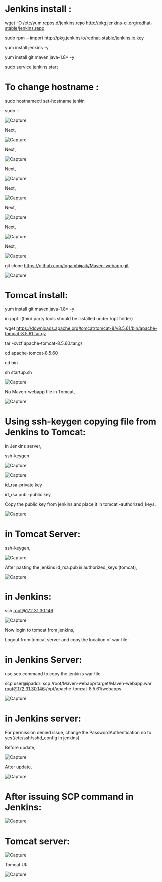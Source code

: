 Jenkins install  :
===============

wget -O /etc/yum.repos.d/jenkins.repo http://pkg.jenkins-ci.org/redhat-stable/jenkins.repo

sudo rpm --import http://pkg.jenkins.io/redhat-stable/jenkins.io.key

yum install jenkins -y

yum install git maven java-1.8* -y

sudo service jenkins start


To change hostname :
==================
sudo hostnamectl set-hostname jenkin

sudo -i

![Capture](https://user-images.githubusercontent.com/54719289/103563586-05654e00-4ee3-11eb-8df5-8d0a4d8919e9.JPG)

Next,

![Capture](https://user-images.githubusercontent.com/54719289/103564654-ea93d900-4ee4-11eb-8e66-1ef4889b7644.JPG)

Next,

![Capture](https://user-images.githubusercontent.com/54719289/103564734-0eefb580-4ee5-11eb-8efe-e53d09e7c7ea.JPG)

Next,

![Capture](https://user-images.githubusercontent.com/54719289/103564841-3f375400-4ee5-11eb-9e4d-abf82d242ed6.JPG)

Next,

![Capture](https://user-images.githubusercontent.com/54719289/103564910-5d9d4f80-4ee5-11eb-9047-830d3c40876d.JPG)

Next,

![Capture](https://user-images.githubusercontent.com/54719289/103565003-84f41c80-4ee5-11eb-9fea-46b6083762ca.JPG)

Next,

![Capture](https://user-images.githubusercontent.com/54719289/103565063-a8b76280-4ee5-11eb-9fb2-5f1dee76dcb7.JPG)

Next,

![Capture](https://user-images.githubusercontent.com/54719289/103565155-d3092000-4ee5-11eb-9e10-3033f0f6afc1.JPG)

git clone https://github.com/logambigaik/Maven-webapp.git

![Capture](https://user-images.githubusercontent.com/54719289/103566407-fb921980-4ee7-11eb-8654-f963d0de46b5.JPG)


Tomcat install:
=============

yum install git maven java-1.8* -y  

in /opt -(third party tools should be installed under /opt folder)

wget https://downloads.apache.org/tomcat/tomcat-8/v8.5.61/bin/apache-tomcat-8.5.61.tar.gz

tar -xvzf apache-tomcat-8.5.60.tar.gz

cd apache-tomcat-8.5.60

cd bin

sh startup.sh

![Capture](https://user-images.githubusercontent.com/54719289/103564486-9983e500-4ee4-11eb-8cdd-1ede87e558cf.JPG)


No Maven-webapp file in Tomcat,


![Capture](https://user-images.githubusercontent.com/54719289/103566601-41e77880-4ee8-11eb-8a55-96bf1a8dc5c2.JPG)


Using ssh-keygen copying file from Jenkins to Tomcat:
====================================================

in Jenkins server,

ssh-keygen

![Capture](https://user-images.githubusercontent.com/54719289/103566823-b6bab280-4ee8-11eb-920e-96b8f0e21d15.JPG)

![Capture](https://user-images.githubusercontent.com/54719289/103566990-fbdee480-4ee8-11eb-9cee-890a9e529474.JPG)

id_rsa-private key

id_rsa.pub -public key

Copy the public key from jenkins and place it in tomcat -authorized_keys.

![Capture](https://user-images.githubusercontent.com/54719289/103567191-58da9a80-4ee9-11eb-8ad0-d70ae289c6c0.JPG)


in Tomcat Server:
================

ssh-keygen,

![Capture](https://user-images.githubusercontent.com/54719289/103567689-44e36880-4eea-11eb-9eb2-b7ccdc3fa2b3.JPG)


After pasting the jenkins id_rsa.pub in authorized_keys (tomcat),

![Capture](https://user-images.githubusercontent.com/54719289/103567908-9f7cc480-4eea-11eb-9733-d4b8c6a0c3ff.JPG)


in Jenkins:
==========

ssh root@172.31.30.146

![Capture](https://user-images.githubusercontent.com/54719289/103568201-2c278280-4eeb-11eb-86a1-096ee78fcf64.JPG)

Now login to tomcat from jenkins,

Logout from tomcat server and copy the location of war file:

in Jenkins Server:
===============

use scp command to copy the jenkin's war file

scp <source-path> user@ipaddr:<destinationpath>
scp /root/Maven-webapp/target/Maven-webapp.war root@172.31.30.146:/opt/apache-tomcat-8.5.61/webapps
  
![Capture](https://user-images.githubusercontent.com/54719289/103568829-44e46800-4eec-11eb-9571-2676345949f4.JPG)

in Jenkins server:
================

For permission denied issue, change the PasswordAuthentication no to yes(/etc/ssh/sshd_config in jenkins)

Before update,

![Capture](https://user-images.githubusercontent.com/54719289/103569043-9ee52d80-4eec-11eb-9af2-fbb4346e3d30.JPG)

After update,

![Capture](https://user-images.githubusercontent.com/54719289/103569143-ccca7200-4eec-11eb-8dbb-8cda285e6641.JPG)

After issuing SCP command in Jenkins:
====================================

![Capture](https://user-images.githubusercontent.com/54719289/103569675-bbce3080-4eed-11eb-86f0-38870a3bc198.JPG)

Tomcat server:
=============

![Capture](https://user-images.githubusercontent.com/54719289/103569778-f0da8300-4eed-11eb-87a2-e22237915331.JPG)

Tomcat UI:

![Capture](https://user-images.githubusercontent.com/54719289/103570745-abb75080-4eef-11eb-88a9-dfc2f031fe46.JPG)

  



